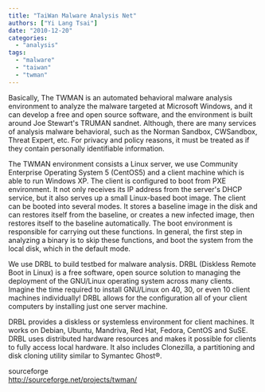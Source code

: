 ```yaml
---
title: "TaiWan Malware Analysis Net"
authors: ["Yi Lang Tsai"]
date: "2010-12-20"
categories: 
  - "analysis"
tags: 
  - "malware"
  - "taiwan"
  - "twman"
---
```


Basically, The TWMAN is an automated behavioral malware analysis environment to analyze the malware targeted at Microsoft Windows, and it can develop a free and open source software, and the environment is built around Joe Stewart's TRUMAN sandnet. Although, there are many services of analysis malware behavioral, such as the Norman Sandbox, CWSandbox, Threat Expert, etc. For privacy and policy reasons, it must be treated as if they contain personally identifiable information.  
  
The TWMAN environment consists a Linux server, we use Community Enterprise Operating System 5 (CentOS5) and a client machine which is able to run Windows XP. The client is configured to boot from PXE environment. It not only receives its IP address from the server's DHCP service, but it also serves up a small Linux-based boot image. The client can be booted into several modes. It stores a baseline image in the disk and can restores itself from the baseline, or creates a new infected image, then restores itself to the baseline automatically. The boot environment is responsible for carrying out these functions. In general, the first step in analyzing a binary is to skip these functions, and boot the system from the local disk, which in the default mode.  
  
We use DRBL to build testbed for malware analysis. DRBL (Diskless Remote Boot in Linux) is a free software, open source solution to managing the deployment of the GNU/Linux operating system across many clients. Imagine the time required to install GNU/Linux on 40, 30, or even 10 client machines individually! DRBL allows for the configuration all of your client computers by installing just one server machine.  
  
DRBL provides a diskless or systemless environment for client machines. It works on Debian, Ubuntu, Mandriva, Red Hat, Fedora, CentOS and SuSE. DRBL uses distributed hardware resources and makes it possible for clients to fully access local hardware. It also includes Clonezilla, a partitioning and disk cloning utility similar to Symantec Ghost®.  
  
sourceforge  
http://sourceforge.net/projects/twman/
